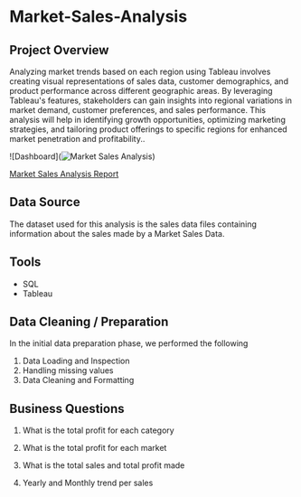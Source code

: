 # Market-Sales-Analysis

## Project Overview

Analyzing market trends based on each region using Tableau involves creating visual representations of sales data, customer demographics, and product performance across different geographic areas. By leveraging Tableau's features, stakeholders can gain insights into regional variations in market demand, customer preferences, and sales performance. This analysis will help in identifying growth opportunities, optimizing marketing strategies, and tailoring product offerings to specific regions for enhanced market penetration and profitability..

![Dashboard](![Market Sales Analysis](![vvv](https://github.com/user-attachments/assets/4fee246b-058d-47d3-ba0b-6fa15e405870)
))

[Market Sales Analysis Report](http)

## Data Source

The dataset used for this analysis is the sales data files containing information about the sales made by a Market Sales Data.

## Tools 

- SQL
- Tableau

## Data Cleaning / Preparation

In the initial data preparation phase, we performed the following

1. Data Loading and Inspection
2. Handling missing values
3. Data Cleaning and Formatting

## Business Questions

1. What is the total profit for each category

2. What is the total profit for each market

3. What is the total sales and total profit made

4. Yearly and Monthly trend per sales
